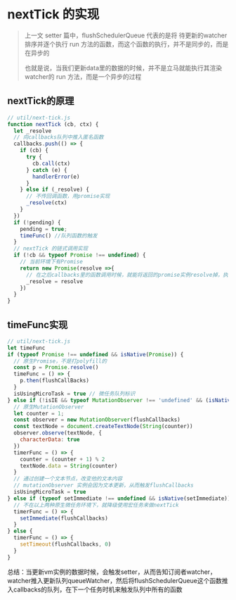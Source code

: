 # nextTick 的实现

> 上一文 setter 篇中，flushSchedulerQueue 代表的是将 待更新的watcher 排序并逐个执行 run 方法的函数，而这个函数的执行，并不是同步的，而是在异步的
>
> 也就是说，当我们更新data里的数据的时候，并不是立马就能执行其渲染watcher的 run 方法，而是一个异步的过程



## nextTick的原理

```js
// util/next-tick.js
function nextTick (cb, ctx) {
  let _resolve
  // 向callbacks队列中推入匿名函数
  callbacks.push(() => {
    if (cb) {
      try {
        cb.call(ctx)
      } catch (e) {
        handlerError(e)
      }
    } else if (_resolve) {
      // 不传回调函数，用promise实现
      _resolve(ctx)
    }
  })
  if (!pending) {
    pending = true;
    timeFunc() //队列函数的触发
  }
  // nextTick 的链式调用实现
  if (!cb && typeof Promise !== undefined) {
    // 当前环境下有Promise
    return new Promise(resolve =>{
      // 在之后callbacks里的函数调用时候，就能将返回的promise实例resolve掉，执行then方法
      _resolve = resolve
    })
  }
}
```



## timeFunc实现

```js
// util/next-tick.js
let timeFunc
if (typeof Promise !== undefined && isNative(Promise)) {
  // 原生Promise，不是打polyfill的
  const p = Promise.resolve()
  timeFunc = () => {
    p.then(flushCallBacks)
  }
  isUsingMicroTask = true // 微任务队列标识
} else if (!isIE && typeof MutationObserver !== 'undefined' && (isNative(MutationObserver))) {
  // 原生MutationObserver
  let counter = 1;
  const observer = new MutationObserver(flushCallbacks)
  const textNode = document.createTextNode(String(counter))
  observer.observe(textNode, {
    characterData: true
  })
  timerFunc = () => {
    counter = (counter + 1) % 2
    textNode.data = String(counter)
  }
  // 通过创建一个文本节点，改变他的文本内容
  // mutationObserver 实例会因为文本更新，从而触发flushCallbacks
  isUsingMicroTask = true
} else if (typeof setImmediate !== undefined && isNative(setImmediate)) {
  // 不在以上两种原生微任务环境下，就降级使用宏任务来做nextTick
  timerFunc = () => {
    setImmediate(flushCallbacks)
  }
} else {
  timerFunc = () => {
    setTimeout(flushCallbacks, 0)
  }
}
```

总结：当更新vm实例的数据时候，会触发setter，从而告知订阅者watcher，watcher推入更新队列queueWatcher，然后将flushSchedulerQueue这个函数推入callbacks的队列，在下一个任务时机来触发队列中所有的函数